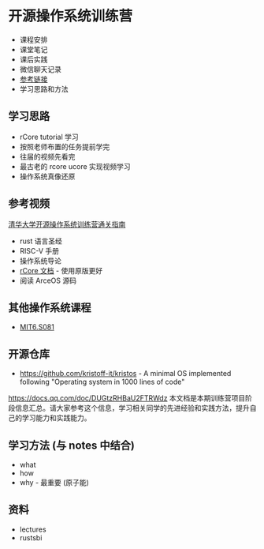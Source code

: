 # 开源操作系统训练营

- 课程安排
- 课堂笔记
- 课后实践
- 微信聊天记录
- [参考链接](./refers/index.md)
- 学习思路和方法

## 学习思路

- rCore tutorial 学习
- 按照老师布置的任务提前学完
- 往届的视频先看完
- 最古老的 rcore ucore 实现视频学习
- 操作系统真像还原

## 参考视频

[清华大学开源操作系统训练营通关指南](https://www.bilibili.com/video/BV1cxrDYWEUT/?spm_id_from=333.337.search-card.all.click&vd_source=1f499e0d3ee2ccc59156087c1ac8221c)

- rust 语言圣经
- RISC-V 手册
- 操作系统导论
- [rCore 文档](https://learningos.cn/rCore-Tutorial-Guide-2025S/) - 使用原版更好
- 阅读 ArceOS 源码

## 其他操作系统课程

- [MIT6.S081](https://csdiy.wiki/%E6%93%8D%E4%BD%9C%E7%B3%BB%E7%BB%9F/MIT6.S081/#xv6)

## 开源仓库

- https://github.com/kristoff-it/kristos - A minimal OS implemented following "Operating system in 1000 lines of code"


https://docs.qq.com/doc/DUGtzRHBaU2FTRWdz 本文档是本期训练营项目阶段信息汇总。请大家参考这个信息，学习相关同学的先进经验和实践方法，提升自己的学习能力和实践能力。

## 学习方法 (与 notes 中结合)

- what
- how
- why - 最重要 (原子能)

## 资料

- lectures
- rustsbi